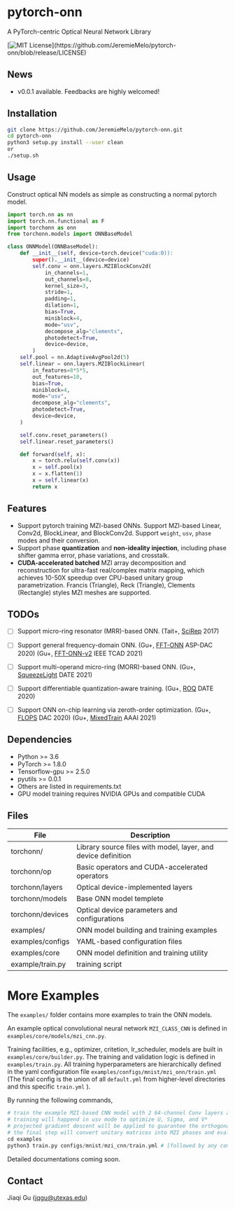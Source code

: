 # pytorch-onn
A PyTorch-centric Optical Neural Network Library

[![MIT License](https://img.shields.io/apm/l/atomic-design-ui.svg?)](https://github.com/JeremieMelo/pytorch-onn/blob/release/LICENSE)

## News
- v0.0.1 available. Feedbacks are highly welcomed!

## Installation
```bash
git clone https://github.com/JeremieMelo/pytorch-onn.git
cd pytorch-onn
python3 setup.py install --user clean
or
./setup.sh
```

## Usage
Construct optical NN models as simple as constructing a normal pytorch model.
```python
import torch.nn as nn
import torch.nn.functional as F
import torchonn as onn
from torchonn.models import ONNBaseModel

class ONNModel(ONNBaseModel):
    def __init__(self, device=torch.device("cuda:0)):
        super().__init__(device=device)
        self.conv = onn.layers.MZIBlockConv2d(
            in_channels=1,
            out_channels=8,
            kernel_size=3,
            stride=1,
            padding=1,
            dilation=1,
            bias=True,
            miniblock=4,
            mode="usv",
            decompose_alg="clements",
            photodetect=True,
            device=device,
        )
    self.pool = nn.AdaptiveAvgPool2d(5)
    self.linear = onn.layers.MZIBlockLinear(
        in_features=8*5*5,
        out_features=10,
        bias=True,
        miniblock=4,
        mode="usv",
        decompose_alg="clements",
        photodetect=True,
        device=device,
    )

    self.conv.reset_parameters()
    self.linear.reset_parameters()

    def forward(self, x):
        x = torch.relu(self.conv(x))
        x = self.pool(x)
        x = x.flatten(1)
        x = self.linear(x)
        return x
```

## Features
- Support pytorch training MZI-based ONNs. Support MZI-based Linear, Conv2d, BlockLinear, and BlockConv2d. Support `weight`, `usv`, `phase` modes and their conversion.
- Support phase **quantization** and **non-ideality injection**, including phase shifter gamma error, phase variations, and crosstalk.
- **CUDA-accelerated batched** MZI array decomposition and reconstruction for ultra-fast real/complex matrix mapping, which achieves 10-50X speedup over CPU-based unitary group parametrization. Francis (Triangle), Reck (Triangle), Clements (Rectangle) styles MZI meshes are supported.

## TODOs
- [ ] Support micro-ring resonator (MRR)-based ONN. (Tait+, [SciRep](https://doi.org/10.1038/s41598-017-07754-z) 2017)
- [ ] Support general frequency-domain ONN. (Gu+, [FFT-ONN](https://doi.org/10.1109/ASP-DAC47756.2020.9045156) ASP-DAC 2020) (Gu+, [FFT-ONN-v2](https://doi.org/10.1109/TCAD.2020.3027649) IEEE TCAD 2021)
- [ ] Support multi-operand micro-ring (MORR)-based ONN. (Gu+, [SqueezeLight](https://jeremiemelo.github.io/publications/papers/ONN_DATE2021_SqueezeLight_Gu.pdf) DATE 2021)
- [ ] Support differentiable quantization-aware training. (Gu+, [ROQ](https://doi.org/10.23919/DATE48585.2020.9116521) DATE 2020)
- [ ] Support ONN on-chip learning via zeroth-order optimization. (Gu+, [FLOPS](https://doi.org/10.1109/DAC18072.2020.9218593) DAC 2020) (Gu+, [MixedTrain](https://arxiv.org/abs/2012.11148) AAAI 2021)


## Dependencies
- Python >= 3.6
- PyTorch >= 1.8.0
- Tensorflow-gpu >= 2.5.0
- pyutils >= 0.0.1
- Others are listed in requirements.txt
- GPU model training requires NVIDIA GPUs and compatible CUDA

## Files
| File      | Description |
| ----------- | ----------- |
| torchonn/ | Library source files with model, layer, and device definition |
| torchonn/op | Basic operators and CUDA-accelerated operators |
| torchonn/layers      | Optical device-implemented layers |
| torchonn/models   | Base ONN model templete |
| torchonn/devices   | Optical device parameters and configurations |
| examples/   | ONN model building and training examples |
| examples/configs| YAML-based configuration files|
| examples/core| ONN model definition and training utility |
| example/train.py | training script|

# More Examples
The `examples/` folder contains more examples to train the ONN
models.

An example optical convolutional neural network `MZI_CLASS_CNN` is defined in `examples/core/models/mzi_cnn.py`.

Training facilities, e.g., optimizer, critetion, lr_scheduler, models are built in `examples/core/builder.py`.
The training and validation logic is defined in `examples/train.py`.
All training hyperparameters are hierarchically defined in the yaml configuration file `examples/configs/mnist/mzi_onn/train.yml` (The final config is the union of all `default.yml` from higher-level directories and this specific `train.yml` ).

By running the following commands,
```python
# train the example MZI-based CNN model with 2 64-channel Conv layers and 1 Linear layer
# training will happend in usv mode to optimize U, Sigma, and V*
# projected gradient descent will be applied to guarantee the orthogonality of U and V*
# the final step will convert unitary matrices into MZI phases and evaluate in the phase mode
cd examples
python3 train.py configs/mnist/mzi_cnn/train.yml # [followed by any command-line arguments that override the values in config file, e.g., --optimizer.lr=0.001]
```

Detailed documentations coming soon.

## Contact
Jiaqi Gu (jqgu@utexas.edu)
